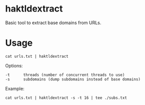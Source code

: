 # haktldextract

Basic tool to extract base domains from URLs.

# Usage
```
cat urls.txt | haktldextract
```

Options:
```
-t      threads (number of concurrent threads to use)
-s      subdomains (dump subdomains instead of base domains) 
```

Example:
```
cat urls.txt | haktldextract -s -t 16 | tee ./subs.txt
```
